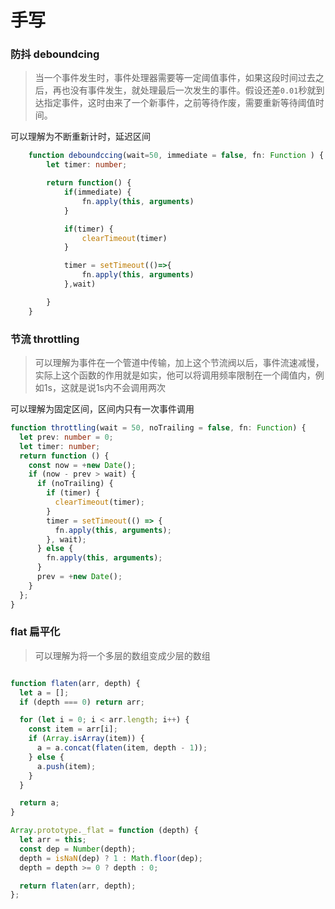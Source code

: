 
# 手写

### 防抖 deboundcing
> 当一个事件发生时，事件处理器需要等一定阈值事件，如果这段时间过去之后，再也没有事件发生，就处理最后一次发生的事件。假设还差`0.01`秒就到达指定事件，这时由来了一个新事件，之前等待作废，需要重新等待阈值时间。

可以理解为不断重新计时，延迟区间

```ts
    function deboundccing(wait=50, immediate = false, fn: Function ) {
        let timer: number;

        return function() {
            if(immediate) {
                fn.apply(this, arguments)
            }

            if(timer) {
                clearTimeout(timer)
            }

            timer = setTimeout(()=>{
                fn.apply(this, arguments)
            },wait)

        }
    }
```


### 节流 throttling
> 可以理解为事件在一个管道中传输，加上这个节流阀以后，事件流速减慢，实际上这个函数的作用就是如实，他可以将调用频率限制在一个阈值内，例如1s，这就是说1s内不会调用两次

可以理解为固定区间，区间内只有一次事件调用

```ts
function throttling(wait = 50, noTrailing = false, fn: Function) {
  let prev: number = 0;
  let timer: number;
  return function () {
    const now = +new Date();
    if (now - prev > wait) {
      if (noTrailing) {
        if (timer) {
          clearTimeout(timer);
        }
        timer = setTimeout(() => {
          fn.apply(this, arguments);
        }, wait);
      } else {
        fn.apply(this, arguments);
      }
      prev = +new Date();
    }
  };
}

```

### flat 扁平化
> 可以理解为将一个多层的数组变成少层的数组

```js

function flaten(arr, depth) {
  let a = [];
  if (depth === 0) return arr;

  for (let i = 0; i < arr.length; i++) {
    const item = arr[i];
    if (Array.isArray(item)) {
      a = a.concat(flaten(item, depth - 1));
    } else {
      a.push(item);
    }
  }

  return a;
}

Array.prototype._flat = function (depth) {
  let arr = this;
  const dep = Number(depth);
  depth = isNaN(dep) ? 1 : Math.floor(dep);
  depth = depth >= 0 ? depth : 0;

  return flaten(arr, depth);
};
```